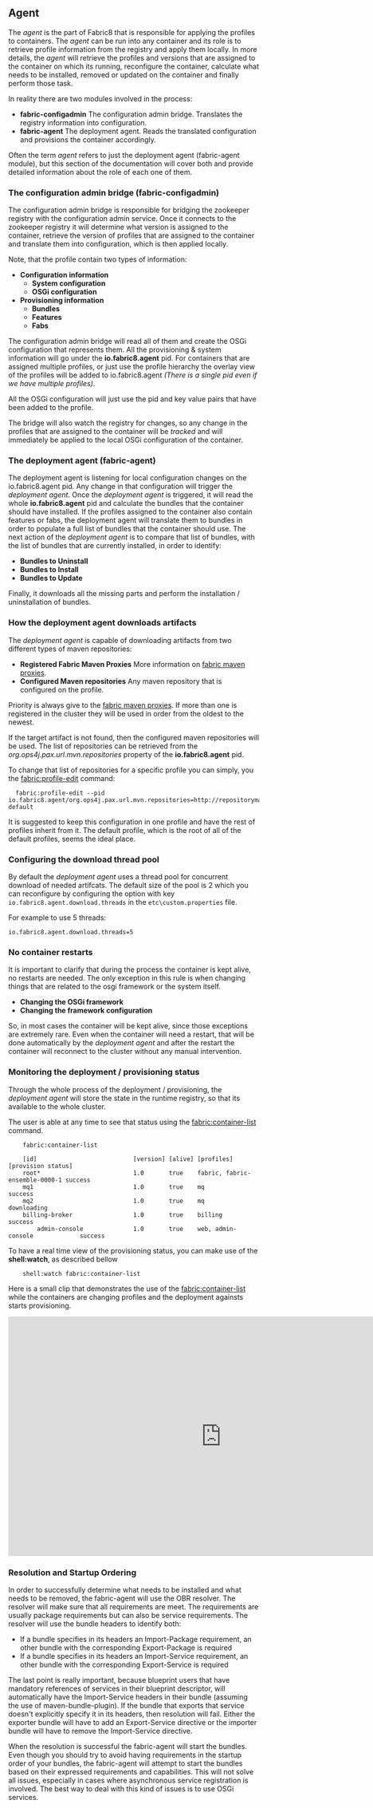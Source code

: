 ## Agent

The *agent* is the part of Fabric8 that is responsible for applying the profiles to containers. The *agent* can be run into any container and its role is to retrieve profile information from the registry and apply them locally.
In more details, the *agent* will retrieve the profiles and versions that are assigned to the container on which its running, reconfigure the container, calculate what needs to be installed, removed or updated on the container and finally perform those task.

In reality there are two modules involved in the process:

* **fabric-configadmin** The configuration admin bridge. Translates the registry information into configuration.
* **fabric-agent** The deployment agent. Reads the translated configuration and provisions the container accordingly.

Often the term *agent* refers to just the deployment agent (fabric-agent module), but this section of the documentation will cover both and provide detailed information about the role of each one of them.

### The configuration admin bridge (fabric-configadmin)

The configuration admin bridge is responsible for bridging the zookeeper registry with the configuration admin service.
Once it connects to the zookeeper registry it will determine what version is assigned to the container, retrieve the version of profiles that are assigned to the container and translate them into configuration, which is then applied locally.

Note, that the profile contain two types of information:

* **Configuration information**
  * **System configuration**
  * **OSGi configuration**
* **Provisioning information**
  * **Bundles**
  * **Features**
  * **Fabs**

The configuration admin bridge will read all of them and create the OSGi configuration that represents them.
All the provisioning & system information will go under the **io.fabric8.agent** pid. For containers that are assigned multiple profiles, or just use the profile hierarchy the overlay view of the profiles will be added to io.fabric8.agent *(There is a single pid even if we have multiple profiles)*.

All the OSGi configuration will just use the pid and key value pairs that have been added to the profile.

The bridge will also watch the registry for changes, so any change in the profiles that are assigned to the container will be *tracked* and will immediately be applied to the local OSGi configuration of the container.

### The deployment agent (fabric-agent)

The deployment agent is listening for local configuration changes on the io.fabric8.agent pid. Any change in that configuration will trigger the *deployment agent*.
Once the *deployment agent* is triggered, it will read the whole **io.fabric8.agent** pid and calculate the bundles that the container should have installed.
If the profiles assigned to the container also contain features or fabs, the deployment agent will translate them to bundles in order to populate a full list of bundles that the container should use.
The next action of the *deployment agent* is to compare that list of bundles, with the list of bundles that are currently installed, in order to identify:

* **Bundles to Uninstall**
* **Bundles to Install**
* **Bundles to Update**

Finally, it downloads all the missing parts and perform the installation / uninstallation of bundles.

### How the deployment agent downloads artifacts

The *deployment agent* is capable of downloading artifacts from two different types of maven repositories:

* **Registered Fabric Maven Proxies** More information on [fabric maven proxies](fabric-maven-proxy.html).
* **Configured Maven repositories** Any maven repository that is configured on the profile.

Priority is always give to the [fabric maven proxies](fabric-maven-proxy.html). If more than one is registered in the cluster they will be used in order from the oldest to the newest.

If the target artifact is not found, then the configured maven repositories will be used. The list of repositories can be retrieved from the *org.ops4j.pax.url.mvn.repositories* property of the **io.fabric8.agent** pid.

To change that list of repositories for a specific profile you can simply, you the [fabric:profile-edit](commands/fabric-profile-edit.html) command:

      fabric:profile-edit --pid io.fabric8.agent/org.ops4j.pax.url.mvn.repositories=http://repositorymanager.mylocalnetwork.net default

It is suggested to keep this configuration in one profile and have the rest of profiles inherit from it. The default profile, which is the root of all of the default profiles, seems the ideal place.

### Configuring the download thread pool

By default the *deployment agent* uses a thread pool for concurrent download of needed artifcats. The default size of the pool is 2 which you can reconfigure by configuring the option with key `io.fabric8.agent.download.threads` in the `etc\custom.properties` file. 

For example to use 5 threads:

    io.fabric8.agent.download.threads=5


### No container restarts

It is important to clarify that during the process the container is kept alive, no restarts are needed. The only exception in this rule is when changing things that are related to the osgi framework or the system itself.

* **Changing the OSGi framework**
* **Changing the framework configuration**

So, in most cases the container will be kept alive, since those exceptions are extremely rare. Even when the container will need a restart, that will be done automatically by the *deployment agent* and after the restart the container will reconnect to the cluster without any manual intervention.


### Monitoring the deployment / provisioning status
Through the whole process of the deployment / provisioning, the *deployment agent* will store the state in the runtime registry, so that its available to the whole cluster.

The user is able at any time to see that status using the [fabric:container-list](commands/fabric-container-list.html) command.

        fabric:container-list

        [id]                           [version] [alive] [profiles]                     [provision status]
        root*                          1.0       true    fabric, fabric-ensemble-0000-1 success
        mq1                            1.0       true    mq                             success
        mq2                            1.0       true    mq                             downloading
        billing-broker                 1.0       true    billing                        success
            admin-console              1.0       true    web, admin-console             success

To have a real time view of the provisioning status, you can make use of the **shell:watch**, as described bellow

        shell:watch fabric:container-list

Here is a small clip that demonstrates the use of the [fabric:container-list](commands/fabric-container-list.html) while the containers are changing profiles and the deployment againsts starts provisioning.

<object width="853" height="480"><param name="movie" value="http://www.youtube.com/v/uhZE3aSDYcM?version=3&amp;hl=en_US&amp;rel=0"></param><param name="allowFullScreen" value="true"></param><param name="allowscriptaccess" value="always"></param><embed src="http://www.youtube.com/v/uhZE3aSDYcM?version=3&amp;hl=en_US&amp;rel=0" type="application/x-shockwave-flash" width="853" height="480" allowscriptaccess="always" allowfullscreen="true"></embed></object>

### Resolution and Startup Ordering

In order to successfully determine what needs to be installed and what needs to be removed, the fabric-agent will use the OBR resolver. The resolver will make sure that all requirements are meet.
The requirements are usually package requirements but can also be service requirements. The resolver will use the bundle headers to identify both:

* If a bundle specifies in its headers an Import-Package requirement, an other bundle with the corresponding Export-Package is required
* If a bundle specifies in its headers an Import-Service requirement, an other bundle with the corresponding Export-Service is required

The last point is really important, because blueprint users that have mandatory references of services in their blueprint descriptor, will automatically have the Import-Service headers in their bundle (assuming the use of maven-bundle-plugin).
If the bundle that exports that service doesn't explicitly specify it in its headers, then resolution will fail. Either the exporter bundle will have to add an Export-Service directive or the importer bundle will have to remove the Import-Service directive.

When the resolution is successful the fabric-agent will start the bundles. Even though you should try to avoid having requirements in the startup order of your bundles, the fabric-agent will attempt to start the bundles based on their expressed requirements and capabilities.
This will not solve all issues, especially in cases where asynchronous service registration is involved. The best way to deal with this kind of issues is to use OSGi services.

